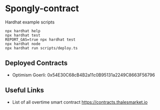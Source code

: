 # Spongly-contract

Hardhat example scripts

```shell
npx hardhat help
npx hardhat test
REPORT_GAS=true npx hardhat test
npx hardhat node
npx hardhat run scripts/deploy.ts
```

## Deployed Contracts

- Optimism Goerli: 0x54E30C68cB4B2a11c0B95131a2249C8663F56796

## Useful Links

-   List of all overtime smart contract https://contracts.thalesmarket.io